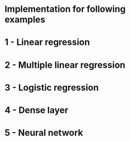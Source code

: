 # Implementation for following examples
# 1 - Linear regression
# 2 - Multiple linear regression
# 3 - Logistic regression
# 4 - Dense layer 
# 5 - Neural network
